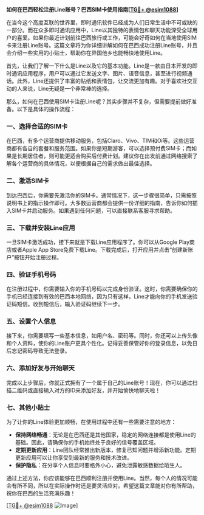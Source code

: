 **如何在巴西轻松注册Line账号？巴西SIM卡使用指南[[TG💪+ @esim1088](https://t.me/s/esim1088)]**

在当今这个高度互联的世界里，即时通讯软件已经成为人们日常生活中不可或缺的一部分。而在众多即时通讯应用中，Line以其独特的表情包和聊天功能深受全球用户的喜爱。如果你最近计划前往巴西旅行或工作，可能会好奇如何在当地使用SIM卡来注册Line账号。这篇文章将为你详细讲解如何在巴西成功注册Line账号，并且会介绍一些实用的小贴士，帮助你在异国他乡也能畅快地使用Line。

首先，让我们了解一下什么是Line以及它的基本功能。Line是一款由日本开发的即时通讯应用程序，用户可以通过它发送文字、图片、语音信息，甚至进行视频通话。此外，Line还提供了丰富的贴纸和表情包，让交流更加有趣。对于喜欢社交互动的人来说，Line无疑是一个非常棒的选择。

那么，如何在巴西使用SIM卡注册Line呢？其实步骤并不复杂，但需要提前做好准备。以下是具体的操作流程：

### **一、选择合适的SIM卡**
在巴西，有多个运营商提供移动服务，包括Claro、Vivo、TIM和Oi等。这些运营商都有各自的套餐和服务范围。如果你是短期游客，可以选择预付费SIM卡；而如果是长期居住者，则可能更适合购买后付费计划。建议你在出发前通过网络搜索了解各个运营商的具体情况，以便根据自己的需求做出最佳选择。

### **二、激活SIM卡**
到达巴西后，你需要先激活你的SIM卡。通常情况下，这一步骤很简单，只需按照说明书上的指示操作即可。大多数运营商都会提供一份详细的指南，告诉你如何插入SIM卡并启动服务。如果遇到任何问题，可以直接联系客服寻求帮助。

### **三、下载并安装Line应用**
一旦SIM卡激活成功，接下来就是下载Line应用程序了。你可以从Google Play商店或者Apple App Store免费下载Line。下载完成后，打开应用并点击“创建新账户”按钮开始注册过程。

### **四、验证手机号码**
在注册过程中，你需要输入你的手机号码以完成身份验证。这时，你需要确保你的手机已经连接到有效的巴西本地网络，因为只有这样，Line才能向你的手机发送验证码短信。收到短信后，输入验证码继续下一步。

### **五、设置个人信息**
接下来，你需要填写一些基本信息，如用户名、密码等。同时，你还可以上传头像和个人资料，使你的Line账户更具个性化。记得妥善保管好你的登录信息，以免日后忘记密码导致无法登录。

### **六、添加好友与开始聊天**
完成以上步骤后，你就正式拥有了一个属于自己的Line账号！现在，你可以通过扫描二维码或直接输入对方的ID来添加好友，并开始愉快地聊天啦！

### **七、其他小贴士**
为了让你的Line体验更加顺畅，在使用过程中还有一些需要注意的地方：
- **保持网络畅通**：无论是在巴西还是其他国家，稳定的网络连接都是使用Line的基础。因此，请确保你的手机始终处于良好的信号覆盖区域。
- **定期更新应用**：Line团队经常推出新版本，修复已知问题并增添新功能。定期更新应用可以让你享受到最新的服务和技术改进。
- **保护隐私**：在分享个人信息时要格外小心，避免泄露敏感数据给陌生人。

通过上述方法，你应该能够在巴西顺利注册并使用Line。当然，每个人的情况可能会有所不同，所以在实际操作时还是要灵活应对。希望这篇文章能对你有所帮助，祝你在巴西的生活充满乐趣！

[[TG💪+ @esim1088](https://t.me/s/esim1088) ![Image](https://i.postimg.cc/4NQfJmqS/Snipaste-2025-05-13-00-14-12.png)]